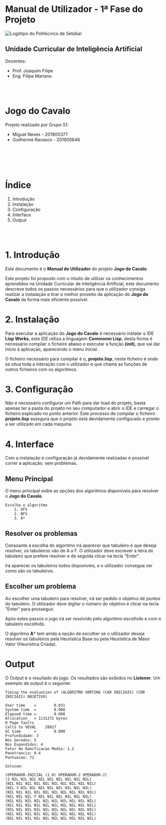 # Manual de Utilizador - 1ª Fase do Projeto

![Logótipo do Politécnico de Setúbal](https://upload.wikimedia.org/wikipedia/commons/thumb/c/c8/Log%C3%B3tipo_do_Politecnico_de_Setubal.png/1600px-Log%C3%B3tipo_do_Politecnico_de_Setubal.png)

## Unidade Curricular de Inteligência Artificial
Docentes:
* Prof. Joaquim Filipe
* Eng. Filipe Mariano

<br><br>

# Jogo do Cavalo

Projeto realizado por Grupo 51:
* Miguel Neves - 201900377
* Guilherme Ravasco - 201900646

<br><br><br><br>

# Índice
1. Introdução
2. Instalação
3. Configuração
4. Interface
5. Output

<br><br>

# 1. Introdução
Este documento é o **Manual de Utilizador** do projeto **Jogo do Cavalo**.

Este projeto foi proposto com o intuito de utilizar os conhecimentos aprendidos na Unidade Curricular de Inteligência Artificial, este documento descreve todos os passos necessários para que o utilizador consiga realizar a instalação e tirar o melhor proveito da aplicação do **Jogo do Cavalo** da forma mais eficiente possível.


# 2. Instalação
Para executar a aplicação do **Jogo do Cavalo** é necessário instalar o IDE **Lisp Works**, este IDE utiliza a linguagem **Commomn Lisp**, desta forma é necessário compilar o ficheiro abaixo e executar a função **(init)**, que vai dar início à aplicação, aparecendo o menu inicial.

O ficheiro necessário para compilar é o, **projeto.lisp**, neste ficheiro é onde se situa toda a interação com o utilizador e que chama as funções de outros ficheiros com os algoritmos.


# 3. Configuração
Não é necessário configurar um Path para dar load do projeto, basta apenas ter a pasta do projeto no seu computador e abrir o IDE e carregar o ficheiro explicado no ponto anterior. Este processo de compilar o ficheiro **projeto.lisp** assegura que o projeto está devidamente configurado e pronto a ser utilizado em cada máquina.


# 4. Interface
Com a instalação e configuração já devidamente realizadas é possível correr a aplicação, sem problemas.

## Menu Principal
O menu principal exibe as opções dos algoritmos disponíveis para resolver o **Jogo do Cavalo**.

```
Escolha o algoritmo
    1. DFS
    2. BFS
    3. A*
```

## Resolver os problemas
Consoante a escolha do algoritmo irá aparecer que tabuleiro é que deseja resolver, os tabuleiros vão de A a F. O utilizador deve escrever a letra do tabuleiro que prefere resolver e de seguida clicar na tecla "Enter".

Irá aparecer os tabuleiros todos disponíveis, e o utilizador consegue ver como são os tabuleiros.


## Escolher um problema
Ao escolher uma tabuleiro para resolver, irá ser pedido o objetivo de pontos do tabuleiro. O utilizador deve digitar o número do objetivo e clicar na tecla "Enter" para prosseguir.
 
Após estes passos o jogo irá ser resolvido pelo algoritmo escolhido e com o tabuleiro escolhido.

O algoritmo **A*** tem ainda a opção de escolher se o utilizador deseja resolver os tabuleiros pela Heurística Base ou pela Heurística de Maior Valor (Heurística Criada).

# Output
O Output é o resultado do jogo. Os resultados são exibidos no **Listener**. Um exemplo de output é o seguinte:

```
Timing the evaluation of (ALGORITMO SORTING (CAR INICIAIS) (CDR INICIAIS) OBJETIVO)

User time    =        0.031
System time  =        0.000
Elapsed time =        0.008
Allocation   = 1131272 bytes
0 Page faults
Calls to %EVAL    20817
GC time      =        0.000
Profundidade: 3
Nos Gerados: 5
Nos Expandidos: 4
Fator de Ramificacao Medio: 1.2
Penetrancia: 0.6
Pontuacao: 72

Solucao:

(OPERADOR-INICIAL (1 0) OPERADOR-2 OPERADOR-2)
(2 NIL NIL NIL NIL NIL NIL NIL NIL NIL)
(NIL NIL NIL NIL NIL NIL NIL NIL NIL NIL)
(NIL 3 NIL NIL NIL NIL NIL NIL NIL NIL)
(NIL NIL NIL NIL NIL NIL NIL NIL NIL NIL)
(NIL NIL NIL T NIL NIL NIL NIL NIL NIL)
(NIL NIL NIL NIL NIL NIL NIL NIL NIL NIL)
(NIL NIL NIL NIL NIL NIL NIL NIL NIL NIL)
(NIL NIL NIL NIL NIL NIL NIL NIL NIL NIL)
(NIL NIL NIL NIL NIL NIL NIL NIL NIL NIL)
(NIL NIL NIL NIL NIL NIL NIL NIL NIL NIL)
```